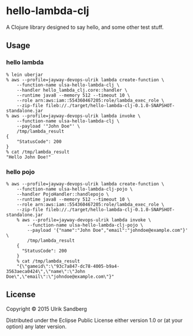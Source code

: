 # hello-lambda-clj

A Clojure library designed to say hello, and some other test stuff.

## Usage

### hello lambda

    % lein uberjar
    % aws --profile=jayway-devops-ulrik lambda create-function \
        --function-name ulsa-hello-lambda-clj \
        --handler hello_lambda_clj.core::handler \
        --runtime java8 --memory 512 --timeout 10 \
        --role arn:aws:iam::554360467205:role/lambda_exec_role \
        --zip-file fileb://./target/hello-lambda-clj-0.1.0-SNAPSHOT-standalone.jar
    % aws --profile=jayway-devops-ulrik lambda invoke \
        --function-name ulsa-hello-lambda-clj \
        --payload '"John Doe"' \
        /tmp/lambda_result
    {
        "StatusCode": 200
    }
    % cat /tmp/lambda_result
    "Hello John Doe!"

### hello pojo

    % aws --profile=jayway-devops-ulrik lambda create-function \
        --function-name ulsa-hello-lambda-clj-pojo \
        --handler PojoHandler::handlepojo \
        --runtime java8 --memory 512 --timeout 10 \
        --role arn:aws:iam::554360467205:role/lambda_exec_role \
        --zip-file fileb://./target/hello-lambda-clj-0.1.0-SNAPSHOT-standalone.jar
        % aws --profile=jayway-devops-ulrik lambda invoke \
            --function-name ulsa-hello-lambda-clj-pojo \
            --payload '{"name":"John Doe","email":"johndoe@example.com"}' \
            /tmp/lambda_result
        {
          "StatusCode": 200
        }
        % cat /tmp/lambda_result
        "{\"gameid\":\"93c7a847-dc78-4005-b9a4-3563aeca0424\",\"name\":\"John Doe\",\"email\":\"johndoe@example.com\"}"

## License

Copyright © 2015 Ulrik Sandberg

Distributed under the Eclipse Public License either version 1.0 or (at
your option) any later version.

